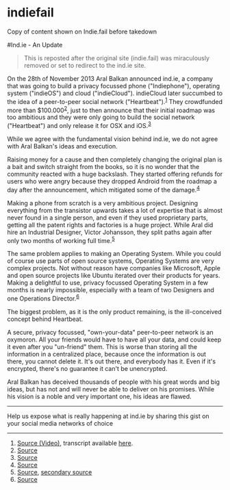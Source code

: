 # indiefail
Copy of content shown on Indie.fail before takedown

#Ind.ie - An Update

> This is reposted after the original site (indie.fail) was miraculously removed or set to redirect to the ind.ie site. 

On the 28th of November 2013 Aral Balkan announced ind.ie, a company that was going to build a privacy focussed phone ("Indiephone"), operating system ("indieOS") and cloud ("indieCloud"). indieCloud later succumbed to the idea of a peer-to-peer social network ("Heartbeat").<sup><a href="#fn1">1</a></sup> They crowdfunded more than $100.000<sup><a href="#fn2">2</a></sup>, just to then announce that their initial roadmap was too ambitious and they were only going to build the social network ("Heartbeat") and only release it for OSX and iOS.<sup><a href="#fn3">3</a></sup>

While we agree with the fundamental vision behind ind.ie, we do not agree with Aral Balkan's ideas and execution. 

Raising money for a cause and then completely changing the original plan is a <span class="more-info" title="The ploy of offering a person something desirable to gain favor, then thwarting expectations with something less desirable.">bait and switch</span> straight from the books, so it is no wonder that the community reacted with a huge backslash. They started offering refunds for users who were angry because they dropped Android from the roadmap a day after the announcement, which mitigated some of the damage.<sup><a href="#fn4">4</a></sup>

Making a phone from scratch is a very ambitious project. Designing everything from the transistor upwards takes a lot of expertise that is almost never found in a single person, and even if they used proprietary parts, getting all the patent rights and factories is a huge project. While Aral did hire an Industrial Designer, Victor Johansson, they split paths again after only two months of working full time.<sup><a href="#fn5">5</a></sup> 

The same problem applies to making an Operating System. While you could of course use parts of open source systems, Operating Systems are very complex projects. Not without reason have companies like Microsoft, Apple and open source projects like Ubuntu iterated over their products for years. Making a delightful to use, privacy focussed Operating System in a few months is nearly impossible, especially with a team of two Designers and one Operations Director.<sup><a href="#fn6">6</a></sup> 

The biggest problem, as it is the only product remaining, is the ill-conceived concept behind Heartbeat.

A secure, privacy focussed, "own-your-data" peer-to-peer network is an <span class="more-info" title="A term which contradicts itself">oxymoron</span>. All your friends would have to have all your data, and could keep it even after you "un-friend" them. This is worse than storing all the information in a centralized place, because once the information is out there, you cannot delete it. It's out there, and everybody has it. Even if it's encrypted, there's no guarantee it can't be unencrypted.

Aral Balkan has deceived thousands of people with his great words and big ideas, but has not and will never be able to deliver on his promises. While his vision is a noble and very important one, his ideas are flawed. 

<hr />

Help us expose what is really happening at ind.ie by sharing this gist on your social media networks of choice

<hr />
<div class="footnotes">
    <ol>
        <li id="fn1"><a href="https://vimeo.com/81015888">Source (Video)</a>, transcript available <a href="https://web.archive.org/web/20140305090455/http://indiephone.eu/newsletter/1">here</a>.</li>
        <li id="fn2"><a href="https://web.archive.org/web/20150325081134/https://ind.ie/blog/thank-you/">Source</a></li>
        <li id="fn3"><a href="https://web.archive.org/web/20150704192356/https://ind.ie/blog/focus/">Source</a></li>
        <li id="fn4"><a href="https://web.archive.org/web/20150707095508/https://twitter.com/indie/status/554963385587367936">Source</a></li>
        <li id="fn5"><a href="https://se.linkedin.com/in/vjohansson">Source</a>, <a href="https://web.archive.org/web/20150320155533/https://aralbalkan.com/notes/what-is-the-ind.ie-manifesto/">secondary source</a></li>
        <li id="fn6"><a href="https://web.archive.org/web/20150706154048/https://ind.ie/about/team/">Source</a></li>
    </ol>
</div>
